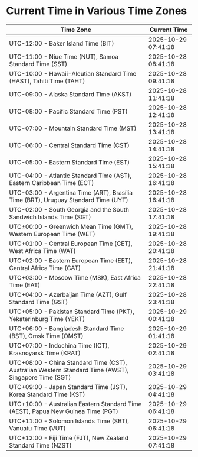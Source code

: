 # Current Time in Various Time Zones

| Time Zone | Current Time |
|-----------|--------------|
| UTC-12:00 - Baker Island Time (BIT) | 2025-10-29 07:41:18 |
| UTC-11:00 - Niue Time (NUT), Samoa Standard Time (SST) | 2025-10-28 08:41:18 |
| UTC-10:00 - Hawaii-Aleutian Standard Time (HAST), Tahiti Time (TAHT) | 2025-10-28 09:41:18 |
| UTC-09:00 - Alaska Standard Time (AKST) | 2025-10-28 11:41:18 |
| UTC-08:00 - Pacific Standard Time (PST) | 2025-10-28 12:41:18 |
| UTC-07:00 - Mountain Standard Time (MST) | 2025-10-28 13:41:18 |
| UTC-06:00 - Central Standard Time (CST) | 2025-10-28 14:41:18 |
| UTC-05:00 - Eastern Standard Time (EST) | 2025-10-28 15:41:18 |
| UTC-04:00 - Atlantic Standard Time (AST), Eastern Caribbean Time (ECT) | 2025-10-28 16:41:18 |
| UTC-03:00 - Argentina Time (ART), Brasília Time (BRT), Uruguay Standard Time (UYT) | 2025-10-28 16:41:18 |
| UTC-02:00 - South Georgia and the South Sandwich Islands Time (SGT) | 2025-10-28 17:41:18 |
| UTC±00:00 - Greenwich Mean Time (GMT), Western European Time (WET) | 2025-10-28 19:41:18 |
| UTC+01:00 - Central European Time (CET), West Africa Time (WAT) | 2025-10-28 20:41:18 |
| UTC+02:00 - Eastern European Time (EET), Central Africa Time (CAT) | 2025-10-28 21:41:18 |
| UTC+03:00 - Moscow Time (MSK), East Africa Time (EAT) | 2025-10-28 22:41:18 |
| UTC+04:00 - Azerbaijan Time (AZT), Gulf Standard Time (GST) | 2025-10-28 23:41:18 |
| UTC+05:00 - Pakistan Standard Time (PKT), Yekaterinburg Time (YEKT) | 2025-10-29 00:41:18 |
| UTC+06:00 - Bangladesh Standard Time (BST), Omsk Time (OMST) | 2025-10-29 01:41:18 |
| UTC+07:00 - Indochina Time (ICT), Krasnoyarsk Time (KRAT) | 2025-10-29 02:41:18 |
| UTC+08:00 - China Standard Time (CST), Australian Western Standard Time (AWST), Singapore Time (SGT) | 2025-10-29 03:41:18 |
| UTC+09:00 - Japan Standard Time (JST), Korea Standard Time (KST) | 2025-10-29 04:41:18 |
| UTC+10:00 - Australian Eastern Standard Time (AEST), Papua New Guinea Time (PGT) | 2025-10-29 06:41:18 |
| UTC+11:00 - Solomon Islands Time (SBT), Vanuatu Time (VUT) | 2025-10-29 06:41:18 |
| UTC+12:00 - Fiji Time (FJT), New Zealand Standard Time (NZST) | 2025-10-29 07:41:18 |
